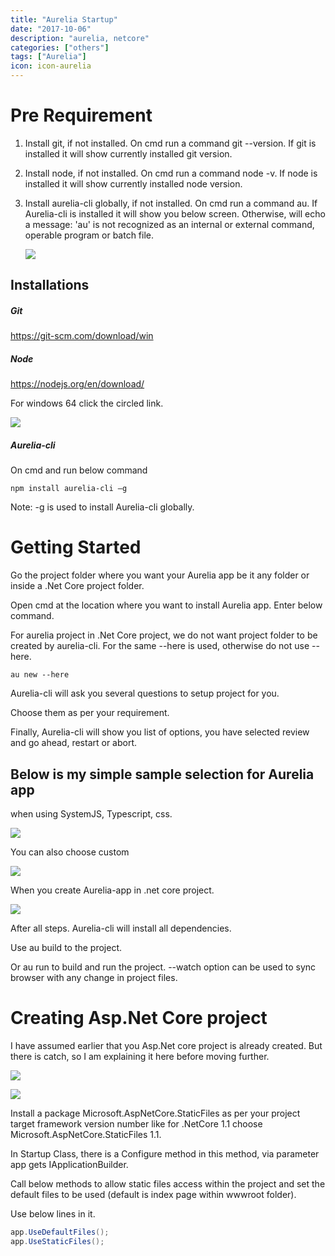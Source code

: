 ```yaml
---
title: "Aurelia Startup"
date: "2017-10-06"
description: "aurelia, netcore"
categories: ["others"]
tags: ["Aurelia"]
icon: icon-aurelia
---
```


Pre Requirement
===============

1. Install git, if not installed. On cmd run a command git --version.
    If git is installed it will show currently installed git version.

2. Install node, if not installed. On cmd run a command node -v. If
    node is installed it will show currently installed node version.

3. Install aurelia-cli globally, if not installed. On cmd run a command
    au. If Aurelia-cli is installed it will show you below screen.
    Otherwise, will echo a message: 'au' is not recognized as an
    internal or external command, operable program or batch file.

    ![](/static/img/blog/Aurelia/Aurelia-Startup_files/image001.jpg)

Installations
--------------

##### Git

<https://git-scm.com/download/win>

##### Node

<https://nodejs.org/en/download/>

For windows 64 click the circled link.

![](/static/img/blog/Aurelia/Aurelia-Startup_files/image002.jpg)

##### Aurelia-cli

On cmd and run below command

``` node
npm install aurelia-cli –g
```

Note: -g is used to install Aurelia-cli globally.

Getting Started
===============

Go the project folder where you want your Aurelia app be it any folder
or inside a .Net Core project folder.

Open cmd at the location where you want to install Aurelia app. Enter
below command.

For aurelia project in .Net Core project, we do not want project folder
to be created by aurelia-cli. For the same --here is used, otherwise do
not use --here.

``` node
au new --here
```

Aurelia-cli will ask you several questions to setup project for you.

Choose them as per your requirement.

Finally, Aurelia-cli will show you list of options, you have selected
review and go ahead, restart or abort.

Below is my simple sample selection for Aurelia app
----------------------------------------------------

when using SystemJS, Typescript, css.

![](/static/img/blog/Aurelia/Aurelia-Startup_files/image003.jpg)

You can also choose custom

![](/static/img/blog/Aurelia/Aurelia-Startup_files/image004.jpg)

When you create Aurelia-app in .net core project.

![](/static/img/blog/Aurelia/Aurelia-Startup_files/image005.jpg)

After all steps. Aurelia-cli will install all dependencies.

Use au build to the project.

Or au run to build and run the project. --watch option can be used to
sync browser with any change in project files.

Creating Asp.Net Core project
=============================

I have assumed earlier that you Asp.Net core project is already created.
But there is catch, so I am explaining it here before moving further.

![](/static/img/blog/Aurelia/Aurelia-Startup_files/image006.jpg)

![](/static/img/blog/Aurelia/Aurelia-Startup_files/image007.jpg)

Install a package Microsoft.AspNetCore.StaticFiles as per your project
target framework version number like for .NetCore 1.1 choose
Microsoft.AspNetCore.StaticFiles 1.1.

In Startup Class, there is a Configure method in this method, via
parameter app gets IApplicationBuilder.

Call below methods to allow static files access within the project and
set the default files to be used (default is index page within wwwroot
folder).

Use below lines in it.

```csharp
app.UseDefaultFiles();
app.UseStaticFiles();
```
